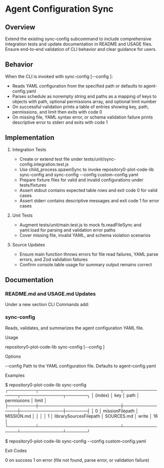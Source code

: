 # Agent Configuration Sync

## Overview
Extend the existing sync-config subcommand to include comprehensive integration tests and update documentation in README and USAGE files. Ensure end-to-end validation of CLI behavior and clear guidance for users.

## Behavior
When the CLI is invoked with sync-config [--config <path>]:

- Reads YAML configuration from the specified path or defaults to agent-config.yaml
- Parses schedule as nonempty string and paths as a mapping of keys to objects with path, optional permissions array, and optional limit number
- On successful validation prints a table of entries showing key, path, permissions, and limit then exits with code 0
- On missing file, YAML syntax error, or schema validation failure prints descriptive error to stderr and exits with code 1

## Implementation

1. Integration Tests
   - Create or extend test file under tests/unit/sync-config.integration.test.js
   - Use child_process.spawnSync to invoke repository0-plot-code-lib sync-config and sync-config --config custom-config.yaml
   - Prepare fixture files for valid and invalid configurations under tests/fixtures
   - Assert stdout contains expected table rows and exit code 0 for valid cases
   - Assert stderr contains descriptive messages and exit code 1 for error cases

2. Unit Tests
   - Augment tests/unit/main.test.js to mock fs.readFileSync and yaml.load for parsing and validation error paths
   - Cover missing file, invalid YAML, and schema violation scenarios

3. Source Updates
   - Ensure main function throws errors for file read failures, YAML parse errors, and Zod validation failures
   - Confirm console.table usage for summary output remains correct

## Documentation

### README.md and USAGE.md Updates

Under a new section CLI Commands add:

### sync-config

Reads, validates, and summarizes the agent configuration YAML file.

Usage

  repository0-plot-code-lib sync-config [--config <path>]

Options

  --config <path>  Path to the YAML configuration file. Defaults to agent-config.yaml

Examples

  $ repository0-plot-code-lib sync-config
  ┌─────────┬───────────────────────────┬───────────────┬──────────────┬───────┐
  │ (index) │           key             │     path      │ permissions  │ limit │
  ├─────────┼───────────────────────────┼───────────────┼──────────────┼───────┤
  │    0    │ missionFilepath           │ MISSION.md    │              │       │
  │    1    │ librarySourcesFilepath    │ SOURCES.md    │ write        │ 16    │
  └─────────┴───────────────────────────┴───────────────┴──────────────┴───────┘

  $ repository0-plot-code-lib sync-config --config custom-config.yaml

Exit Codes

  0 on success
  1 on error (file not found, parse error, or validation failure)